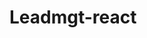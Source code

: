 # Leadmgt-react

<!-- for Build Error

LINK:- https://github.com/facebook/create-react-app/issues/10880



Change In Node_module Folder D:\tlsleadclone\30072022\node_modules\bootstrap\scss\mixins

Replace These Lines After:-

    margin-top: calc(-1 * var(--#{$variable-prefix}gutter-y)); // stylelint-disable-line function-disallowed-list
    margin-right: calc(-.5 * var(--#{$variable-prefix}gutter-x)); // stylelint-disable-line function-disallowed-list
    margin-left: calc(-.5 * var(--#{$variable-prefix}gutter-x)); // stylelint-disable-line function-disallowed-list


-->

<!--If a theme is improperly installed or exhibits faults

Step 1:- npm cache clean --force
Step 2:- Edit Your package.json File And your Package.json File Look Like This:-
------------------------------------------------------------------------------------

{
  "name": "vuexy-react-admin-dashboard",
  "homepage": "/",
  "version": "1.0",
  "private": true,
  "dependencies": {
    "@casl/ability": "^5.4.3",
    "@casl/react": "^2.3.0",
    "@craco/craco": "^6.4.3",
    "@fullcalendar/core": "^5.11.0",
    "@fullcalendar/daygrid": "^5.11.0",
    "@fullcalendar/interaction": "^5.11.0",
    "@fullcalendar/list": "^5.11.0",
    "@fullcalendar/react": "^5.11.1",
    "@fullcalendar/timegrid": "^5.11.0",
    "@fullcalendar/timeline": "^5.11.0",
    "@hookform/resolvers": "^2.8.10",
    "@popperjs/core": "^2.11.3",
    "@reduxjs/toolkit": "^1.2.5",
    "animate.css": "4.1.1",
    "apexcharts": "^3.35.2",
    "apexcharts-clevision": "^3.28.5",
    "axios": "^0.27.2",
    "axios-mock-adapter": "^1.20.0",
    "bootstrap": "5.1.0",
    "bs-stepper": "1.7.0",
    "chart.js": "^3.7.1",
    "classnames": "2.3.1",
    "cleave.js": "1.6.0",
    "draft-js": "0.11.7",
    "draftjs-to-html": "0.9.1",
    "file-saver": "^2.0.5",
    "flatpickr": "^4.6.13",
    "history": "^5.3.0",
    "html-to-draftjs": "1.5.0",
    "i18next": "^21.8.2",
    "i18next-browser-languagedetector": "^6.1.4",
    "i18next-xhr-backend": "3.2.2",
    "jquery": "^3.6.0",
    "jsonwebtoken": "8.5.1",
    "moment": "^2.29.4",
    "nouislider": "^15.5.0",
    "nouislider-react": "^3.4.1",
    "postcss-rtl": "^1.5.0",
    "prismjs": "^1.28.0",
    "prop-types": "^15.8.1",
    "rc-input-number": "^7.3.4",
    "react": "^18.1.0",
    "react-apexcharts": "^1.4.0",
    "react-chartjs-2": "^4.1.0",
    "react-contexify": "5.0.0",
    "react-copy-to-clipboard": "^5.1.0",
    "react-country-flag": "^3.0.2",
    "react-data-table-component": "^7.5.2",
    "react-dom": "^18.1.0",
    "react-draft-wysiwyg": "^1.14.7",
    "react-dropzone": "^14.2.1",
    "react-feather": "~2.0.3",
    "react-flatpickr": "^3.10.12",
    "react-hook-form": "^7.31.1",
    "react-hot-toast": "2.2.0",
    "react-i18next": "^11.16.9",
    "react-paginate": "^8.1.3",
    "react-perfect-scrollbar": "^1.5.8",
    "react-player": "^2.10.1",
    "react-rating": "2.0.5",
    "react-redux": "^8.0.1",
    "react-router-dom": "^6.3.0",
    "react-scripts": "4.0.2",
    "react-select": "^5.3.2",
    "react-shepherd": "3.3.6",
    "react-slidedown": "^2.4.7",
    "react-sortablejs": "6.0.0",
    "react-toastify": "7.0.3",
    "reactstrap": "9.0.1",
    "recharts": "^2.1.9",
    "redux": "^4.2.0",
    "redux-debounced": "0.5.0",
    "redux-thunk": "^2.4.1",
    "sass": "^1.51.0",
    "screenfull": "5.0.2",
    "sortablejs": "^1.12.0",
    "styled-components": "^5.3.5",
    "sweetalert2": "^11.4.14",
    "sweetalert2-react-content": "^5.0.0",
    "swiper": "^8.1.5",
    "wnumb": "1.2.0",
    "xlsx": "^0.18.5",
    "yarn": "^1.22.18",
    "yup": "^0.32.11"
  },
  "scripts": {
    "start": "craco start",
    "build": "craco build",
    "test": "craco test",
    "eject": "react-scripts eject",
    "format": "prettier --write \"src/**/*.js\"",
    "lint": "eslint src/**/*.js src/**/*.js",
    "lint:fix": "eslint src/**/*.js --fix"
  },
  "eslintConfig": {
    "extends": "react-app"
  },
  "devDependencies": {
    "@types/sortablejs": "^1.10.6",
    "eslint": "^7.15.2",
    "eslint-plugin-import": "^2.26.0",
    "eslint-plugin-react": "^7.29.4",
    "html-webpack-plugin": "^5.5.0",
    "prettier": "^2.6.2",
    "sass-loader": "^12.6.0",
    "webpack": "4.44.2",
    "webpack-cli": "4.0.0",
    "webpack-dev-middleware": "^5.3.3",
    "webpack-dev-server": "^3.11.0"
  },
  "browserslist": {
    "production": [
      ">0.2%",
      "not dead",
      "not op_mini all"
    ],
    "development": [
      "last 1 chrome version",
      "last 1 firefox version",
      "last 1 safari version"
    ]
  },
  "resolutions": {

    "react-scripts/postcss-preset-env/postcss-custom-properties": "^10.0.0"
  }

}

Step 3:- npm install --legacy-peer-deps --force
Step 4:- npm run start OR npm start

-------------------------------------------------------------------------------------

 -->

 <!--  For disable strict mode
 
 Step 1:- Edit .eslintrc.js  Comment :- rules
 Step 2:- restart Your project

 -->
